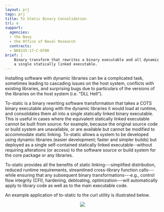 ```yaml
---
layout: prj
tags: prj
title: To Static Binary Consolidation
trl: 4
support:
  agencies:
  - the Navy
  - the Office of Naval Research
  contracts:
  - N68335-17-C-0700
brief: |
    Binary transform that rewrites a binary executable and all dynamic libraries into
    a single statically linked executable.
---
```


Installing software with dynamic libraries can be a
complicated task, sometimes leading to cascading issues on the host
system, conflicts with existing libraries, and surprising bugs due to
particulars of the versions of the libraries on the host system
(i.e. "DLL Hell").  

To-static is a binary rewriting software transformation that takes a
COTS binary executable along with the dynamic libraries it would load
at runtime, and consolidates them all into a single statically linked
binary executable. This is useful in cases where the
equivalent statically linked executable cannot be built from source:
for example, because the original source code or build system are
unavailable, or are available but cannot be modified to accommodate
static linking. To-static allows a system to be developed using dynamic
libraries (easier development; faster
and simpler builds) but deployed as a single self-contained statically
linked executable--without requiring alterations (or access) to the
software source or build system for the core package or any libraries.

To-static provides all the benefits of
static linking---simplified distribution, reduced runtime
requirements, streamlined cross-library function calls---while
ensuring that any subsequent binary transformations---e.g., control
flow integrity (CFI), hardening, debloating, optimization---will
automatically apply to library code as well as to the main executable
code.

An example application of to-static to the curl utility is illustrated below.

<center>
    <img src="{{ "/img/to-static.svg"|url }}" class="w3-light-grey gt-smaller-on-small w3-padding w3-round">
</center>
